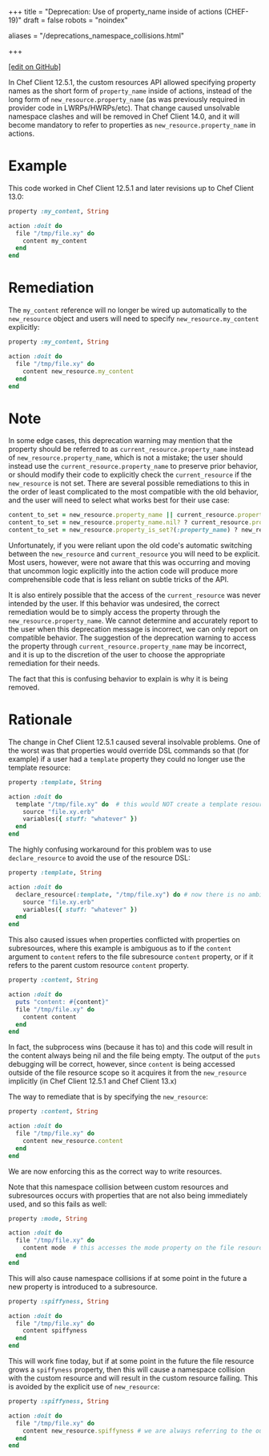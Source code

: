 +++
title = "Deprecation: Use of property_name inside of actions (CHEF-19)"
draft = false
robots = "noindex"


aliases = "/deprecations_namespace_collisions.html"


  
    
    
    
    
+++    

[\[edit on GitHub\]](https://github.com/chef/chef-web-docs/blob/master/content/deprecations_namespace_collisions.md)



In Chef Client 12.5.1, the custom resources API allowed specifying
property names as the short form of `property_name` inside of actions,
instead of the long form of `new_resource.property_name` (as was
previously required in provider code in LWRPs/HWRPs/etc). That change
caused unsolvable namespace clashes and will be removed in Chef Client
14.0, and it will become mandatory to refer to properties as
`new_resource.property_name` in actions.

Example
=======

This code worked in Chef Client 12.5.1 and later revisions up to Chef
Client 13.0:

``` ruby
property :my_content, String

action :doit do
  file "/tmp/file.xy" do
    content my_content
  end
end
```

Remediation
===========

The `my_content` reference will no longer be wired up automatically to
the `new_resource` object and users will need to specify
`new_resource.my_content` explicitly:

``` ruby
property :my_content, String

action :doit do
  file "/tmp/file.xy" do
    content new_resource.my_content
  end
end
```

Note
====

In some edge cases, this deprecation warning may mention that the
property should be referred to as `current_resource.property_name`
instead of `new_resource.property_name`, which is not a mistake; the
user should instead use the `current_resource.property_name` to preserve
prior behavior, or should modify their code to explicitly check the
`current_resource` if the `new_resource` is not set. There are several
possible remediations to this in the order of least complicated to the
most compatible with the old behavior, and the user will need to select
what works best for their use case:

``` ruby
content_to_set = new_resource.property_name || current_resource.property_name
content_to_set = new_resource.property_name.nil? ? current_resource.property_name : new_resource.property_name
content_to_set = new_resource.property_is_set?(:property_name) ? new_resource.property_name : current_resource.property_name
```

Unfortunately, if you were reliant upon the old code's automatic
switching between the `new_resource` and `current_resource` you will
need to be explicit. Most users, however, were not aware that this was
occurring and moving that uncommon logic explicitly into the action code
will produce more comprehensible code that is less reliant on subtle
tricks of the API.

It is also entirely possible that the access of the `current_resource`
was never intended by the user. If this behavior was undesired, the
correct remediation would be to simply access the property through the
`new_resource.property_name`. We cannot determine and accurately report
to the user when this deprecation message is incorrect, we can only
report on compatible behavior. The suggestion of the deprecation warning
to access the property through `current_resource.property_name` may be
incorrect, and it is up to the discretion of the user to choose the
appropriate remediation for their needs.

The fact that this is confusing behavior to explain is why it is being
removed.

Rationale
=========

The change in Chef Client 12.5.1 caused several insolvable problems. One
of the worst was that properties would override DSL commands so that
(for example) if a user had a `template` property they could no longer
use the <span class="title-ref">template</span> resource:

``` ruby
property :template, String

action :doit do
  template "/tmp/file.xy" do  # this would NOT create a template resource but would pass a string and a block to the template property
    source "file.xy.erb"
    variables({ stuff: "whatever" })
  end
end
```

The highly confusing workaround for this problem was to use
`declare_resource` to avoid the use of the resource DSL:

``` ruby
property :template, String

action :doit do
  declare_resource(:template, "/tmp/file.xy") do # now there is no ambiguity and we create a template resource
    source "file.xy.erb"
    variables({ stuff: "whatever" })
  end
end
```

This also caused issues when properties conflicted with properties on
subresources, where this example is ambiguous as to if the `content`
argument to `content` refers to the file subresource `content` property,
or if it refers to the parent custom resource `content` property.

``` ruby
property :content, String

action :doit do
  puts "content: #{content}"
  file "/tmp/file.xy" do
    content content
  end
end
```

In fact, the subprocess wins (because it has to) and this code will
result in the content always being nil and the file being empty. The
output of the `puts` debugging will be correct, however, since `content`
is being accessed outside of the file resource scope so it acquires it
from the `new_resource` implicitly (in Chef Client 12.5.1 and Chef
Client 13.x)

The way to remediate that is by specifying the `new_resource`:

``` ruby
property :content, String

action :doit do
  file "/tmp/file.xy" do
    content new_resource.content
  end
end
```

We are now enforcing this as the correct way to write resources.

Note that this namespace collision between custom resources and
subresources occurs with properties that are not also being immediately
used, and so this fails as well:

``` ruby
property :mode, String

action :doit do
  file "/tmp/file.xy" do
    content mode  # this accesses the mode property on the file resource rather than the mode property on the outer resource
  end
end
```

This will also cause namespace collisions if at some point in the future
a new property is introduced to a subresource.

``` ruby
property :spiffyness, String

action :doit do
  file "/tmp/file.xy" do
    content spiffyness
  end
end
```

This will work fine today, but if at some point in the future the file
resource grows a `spiffyness` property, then this will cause a namespace
collision with the custom resource and will result in the custom
resource failing. This is avoided by the explicit use of `new_resource`:

``` ruby
property :spiffyness, String

action :doit do
  file "/tmp/file.xy" do
    content new_resource.spiffyness # we are always referring to the outer custom resource's spiffiness property
  end
end
```
